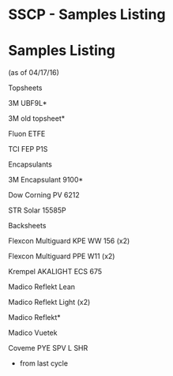# SSCP - Samples Listing

# Samples Listing

(as of 04/17/16)

Topsheets

3M UBF9L*

3M old topsheet*

Fluon ETFE

TCI FEP P1S

Encapsulants

3M Encapsulant 9100*

Dow Corning PV 6212

STR Solar 15585P

Backsheets

Flexcon Multiguard KPE WW 156 (x2)

Flexcon Multiguard PPE W11 (x2)

Krempel AKALIGHT ECS 675

Madico Reflekt Lean

Madico Reflekt Light (x2)

Madico Reflekt*

Madico Vuetek

Coveme PYE SPV L SHR

* from last cycle

